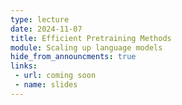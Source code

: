 ```yaml
---
type: lecture
date: 2024-11-07
title: Efficient Pretraining Methods
module: Scaling up language models
hide_from_announcments: true
links: 
 - url: coming soon
 - name: slides
---
```

<!-- **Suggested Readings:** -->
<!-- - [Readings 1](coming_soon) -->
<!-- - [Readings 2](coming_soon) -->

